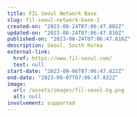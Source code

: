 ```yaml
---
title: FIL Seoul Network Base
slug: fil-seoul-network-base-1
created-on: "2023-08-24T07:06:47.802Z"
updated-on: "2023-08-24T07:06:47.810Z"
published-on: "2023-08-24T07:06:47.816Z"
description: Seoul, South Korea
external-link:
  href: https://www.fil-seoul.com/
  text: null
start-date: "2023-09-06T07:06:47.822Z"
end-date: "2023-09-07T07:06:47.832Z"
image:
  url: /assets/images/fil-seoul-bg.png
  alt: null
involvement: supported
---
```

